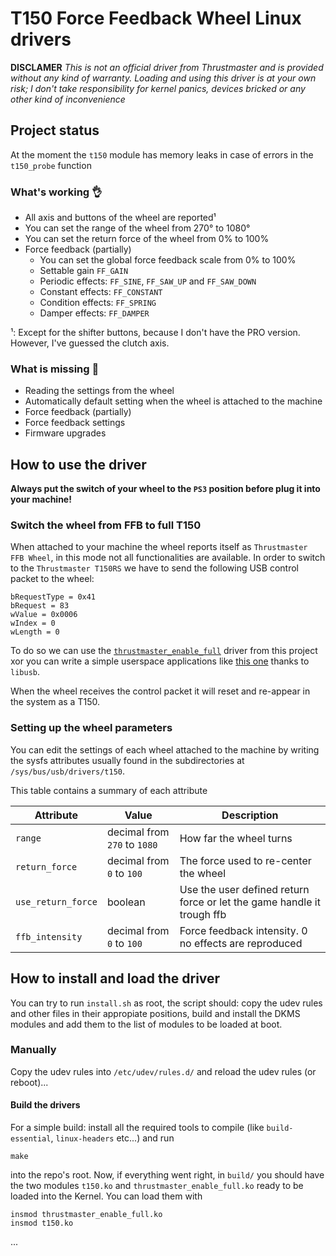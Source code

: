 # T150 Force Feedback Wheel Linux drivers
**DISCLAMER**
*This is not an official driver from Thrustmaster and is provided without any kind of warranty. Loading and using this driver is at your own risk; I don't take responsibility for kernel panics, devices bricked or any other kind of inconvenience*

## Project status
At the moment the `t150` module has memory leaks in case of errors in the `t150_probe` function

### What's working 👌
+ All axis and buttons of the wheel are reported¹
+ You can set the range of the wheel from 270° to 1080°
+ You can set the return force of the wheel from 0% to 100%
+ Force feedback (partially)
  * You can set the global force feedback scale from 0% to 100%
  * Settable gain `FF_GAIN`
  * Periodic effects:  `FF_SINE`, `FF_SAW_UP` and `FF_SAW_DOWN`
  * Constant effects:  `FF_CONSTANT`
  * Condition effects: `FF_SPRING`
  * Damper effects:    `FF_DAMPER`

¹: Except for the shifter buttons, because I don't have the PRO version. However, I've guessed the clutch axis.

### What is missing 🚧
- Reading the settings from the wheel
- Automatically default setting when the wheel is attached to the machine 
- Force feedback (partially)
- Force feedback settings
- Firmware upgrades

## How to use the driver
**Always put the switch of your wheel to the `PS3` position before plug it into your machine!**

### Switch the wheel from FFB to full T150
When attached to your machine the wheel reports itself as `Thrustmaster FFB Wheel`, in this mode not all functionalities
are available. In order to switch to the `Thrustmaster T150RS` we have to send the following USB control packet to the 
wheel:
```
bRequestType = 0x41
bRequest = 83
wValue = 0x0006
wIndex = 0
wLength = 0
``` 
To do so we can use the [`thrustmaster_enable_full`](./thrustmaster_enable_full/thrustmaster_enable_full.c) driver from this project xor you can write a simple userspace applications like 
[this one](https://gitlab.com/her0/tmdrv) thanks to `libusb`.

When the wheel receives the control packet it will reset and re-appear in the system as a T150.

### Setting up the wheel parameters
You can edit the settings of each wheel attached to the machine by writing the sysfs attributes usually found in the 
subdirectories at `/sys/bus/usb/drivers/t150`.

This table contains a summary of each attribute

|Attribute          |Value                         |Description                                                       |
|-------------------|------------------------------|------------------------------------------------------------------|
|`range`            |decimal from `270` to `1080`  |How far the wheel turns                                           |
|`return_force`     |decimal from `0` to `100`     |The force used to re-center the wheel                             |
|`use_return_force` |boolean                       |Use the user defined return force or let the game handle it trough ffb|
|`ffb_intensity`    |decimal from `0` to `100`     |Force feedback intensity. 0 no effects are reproduced             |

## How to install and load the driver
You can try to run `install.sh` as root, the script should: copy the udev rules and other files in their appropiate positions, build and install the DKMS modules and add them to the list of modules to be loaded at boot.

### Manually 
Copy the udev rules into `/etc/udev/rules.d/` and reload the udev rules (or reboot)...

#### Build the drivers
For a simple build: install all the required tools to compile (like `build-essential`, `linux-headers` etc...) and run
```
make
```
into the repo's root. Now, if everything went right, in `build/` you should have the two modules `t150.ko` and `thrustmaster_enable_full.ko`
ready to be loaded into the Kernel. You can load them with 
```
insmod thrustmaster_enable_full.ko
insmod t150.ko
```

...
